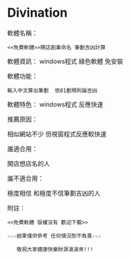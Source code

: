 # Divination
軟體名稱：

    <<免費軟體>>開店創業命名 筆劃吉凶計算

軟體資訊：
     windows程式 綠色軟體 免安裝

軟體功能：

    輸入中文算出筆劃  依81劃規則論吉凶

軟體特色：
    windows程式 反應快速

推薦原因：

   相似網站不少 但視窗程式反應較快速


誰適合用：

   開店想店名的人

誰不適合用：

   極度相信 和極度不信筆劃吉凶的人





附註：

    <<免費軟體 版權沒有 歡迎下載>>

    ☆☆☆結果僅供參考 任何情況恕不負責☆☆☆

       敬祝大家健康快樂財源滾滾來!!!
